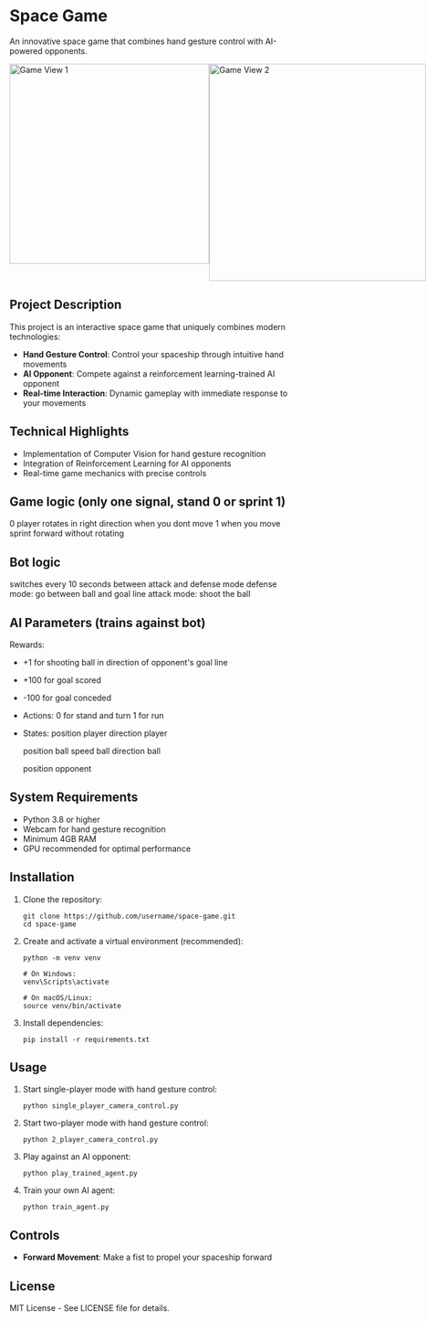 # Space Game

An innovative space game that combines hand gesture control with AI-powered opponents.

<div style="display: flex; justify-content: space-between;">
  <img src="https://github.com/user-attachments/assets/dbe4abf4-5a49-4b9c-99e7-39613f4cfbcb" alt="Game View 1" width="350">
  <img src="https://github.com/user-attachments/assets/cf2b5453-7bc7-4d67-b7ef-3c292bff5084" alt="Game View 2" width="380">
</div>

## Project Description

This project is an interactive space game that uniquely combines modern technologies:

- **Hand Gesture Control**: Control your spaceship through intuitive hand movements
- **AI Opponent**: Compete against a reinforcement learning-trained AI opponent
- **Real-time Interaction**: Dynamic gameplay with immediate response to your movements

## Technical Highlights

- Implementation of Computer Vision for hand gesture recognition
- Integration of Reinforcement Learning for AI opponents
- Real-time game mechanics with precise controls

## Game logic (only one signal, stand 0 or sprint 1)
   0 player rotates in right direction when you dont move
   1 when you move sprint forward without rotating

## Bot logic
   switches every 10 seconds between attack and defense mode
   defense mode: go between ball and goal line
   attack mode: shoot the ball

## AI Parameters (trains against bot)

Rewards: 
   - +1 for shooting ball in direction of opponent's goal line 
   - +100 for goal scored
   - -100 for goal conceded

- Actions:
   0 for stand and turn
   1 for run 

- States:
   position player
   direction player

   position ball 
   speed ball
   direction ball 

   position opponent

## System Requirements

- Python 3.8 or higher
- Webcam for hand gesture recognition
- Minimum 4GB RAM
- GPU recommended for optimal performance

## Installation

1. Clone the repository:
   ```
   git clone https://github.com/username/space-game.git
   cd space-game
   ```

2. Create and activate a virtual environment (recommended):
   ```
   python -m venv venv
   
   # On Windows:
   venv\Scripts\activate
   
   # On macOS/Linux:
   source venv/bin/activate
   ```

3. Install dependencies:
   ```
   pip install -r requirements.txt
   ```

## Usage

1. Start single-player mode with hand gesture control:
   ```
   python single_player_camera_control.py
   ```

2. Start two-player mode with hand gesture control:
   ```
   python 2_player_camera_control.py
   ```

3. Play against an AI opponent:
   ```
   python play_trained_agent.py
   ```

4. Train your own AI agent:
   ```
   python train_agent.py
   ```

## Controls

- **Forward Movement**: Make a fist to propel your spaceship forward

## License

MIT License - See LICENSE file for details.
